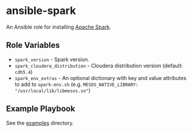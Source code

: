# ansible-spark

An Ansible role for installing [Apache Spark](https://spark.apache.org).

## Role Variables

- `spark_version` - Spark version.
- `spark_cloudera_distribution` - Cloudera distribution version (default: `cdh5.4`)
- `spark_env_extras` - An optional dictionary with key and value attributes to add to `spark-env.sh` (e.g. `MESOS_NATIVE_LIBRARY: "/usr/local/lib/libmesos.so"`)

## Example Playbook

See the [examples](./examples/) directory.
